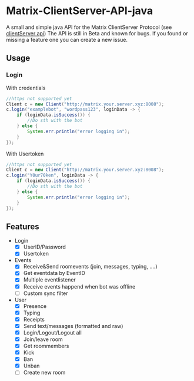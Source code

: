 
# Matrix-ClientServer-API-java
A small and simple java API for the Matrix ClientServer Protocol (see [clientServer api](https://matrix.org/docs/spec/client_server/latest))
The API is still in Beta and known for bugs. If you found or missing a feature one you can create a new issue.


## Usage

### Login
With credentials
```java
//https not supported yet
Client c = new Client("http://matrix.your.server.xyz:8008");  
c.login("examplebot", "wordpass123", loginData -> {  
	if (loginData.isSuccess()) {    
		//Do sth with the bot
	} else {  
		System.err.println("error logging in");  
	}
});
```
With Usertoken
```java
//https not supported yet
Client c = new Client("http://matrix.your.server.xyz:8008");  
c.login("Y0ur70ken", loginData -> {  
	if (loginData.isSuccess()) {    
		//Do sth with the bot
	} else {  
		System.err.println("error logging in");  
	}
});
```

## Features

- Login
	-	[x] UserID/Password
	-	[x] Usertoken
	
- Events
	-	[x] Receive&Send roomevents (join, messages, typing, ....)
	-	[x] Get eventdata by EventID
	-	[x] Multiple eventlistener
	-	[x] Receive events happend when bot was offline
	-	[ ] Custom sync filter
- User
    -	[x] Presence
	-	[x] Typing
	-	[x] Receipts
	-	[x] Send text/messages (formatted and raw)
	-	[x] Login/Logout/Logout all
	-	[x] Join/leave room
	-	[x] Get roommembers
	-	[x] Kick
	-	[x] Ban
	-	[x] Unban
	-	[ ] Create new room
